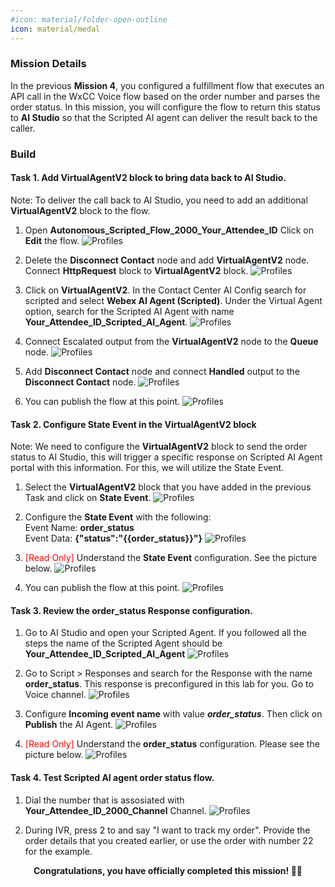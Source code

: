 ```yaml
---
#icon: material/folder-open-outline
icon: material/medal
---
```


### Mission Details

In the previous **Mission 4**, you configured a fulfillment flow that executes an API call in the WxCC Voice flow based on the order number and parses the order status. In this mission, you will configure the flow to return this status to **AI Studio** so that the Scripted AI agent can deliver the result back to the caller.


### Build

#### Task 1. Add VirtualAgentV2 block to bring data back to AI Studio.

Note: To deliver the call back to AI Studio, you need to add an additional **VirtualAgentV2** block to the flow.

1. Open **<span class="attendee-id-container">Autonomous_Scripted_Flow_2000_<span class="attendee-id-placeholder" data-prefix="Autonomous_Scripted_Flow_2000_">Your_Attendee_ID</span><span class="copy" title="Click to copy!"></span></span>** Click on **Edit** the flow. 
    ![Profiles](../graphics/Lab1_AI_Agent/6.56.gif)

2. Delete the **Disconnect Contact** node and add **VirtualAgentV2** node. Connect **HttpRequest** block to **VirtualAgentV2** block. 
    ![Profiles](../graphics/Lab1_AI_Agent/6.57.gif)

3. Click on **VirtualAgentV2**. In the Contact Center AI Config search for scripted and select **Webex AI Agent (Scripted)**. Under the Virtual Agent option, search for the Scripted AI Agent with name **<span class="attendee-id-container"><span class="attendee-id-placeholder" data-suffix="_Scripted_AI_Agent">Your_Attendee_ID</span>_Scripted_AI_Agent<span class="copy" title="Click to copy!"></span></span>**.
    ![Profiles](../graphics/Lab1_AI_Agent/6.58.gif)

4. Connect Escalated output from the **VirtualAgentV2** node to the **Queue** node.
    ![Profiles](../graphics/Lab1_AI_Agent/6.59.gif)

5. Add **Disconnect Contact** node and connect **Handled** output to the **Disconnect Contact** node.
    ![Profiles](../graphics/Lab1_AI_Agent/6.60.gif)

6. You can publish the flow at this point. 
    ![Profiles](../graphics/Lab1_AI_Agent/6.61.gif)

#### Task 2. Configure State Event in the VirtualAgentV2 block

Note: We need to configure the **VirtualAgentV2** block to send the order status to AI Studio, this will trigger a specific response on Scripted AI Agent portal with this information. For this, we will utilize the State Event.

1. Select the **VirtualAgentV2** block that you have added in the previous Task and click on **State Event**. 
    ![Profiles](../graphics/Lab1_AI_Agent/6.62.gif)

2. Configure the **State Event** with the following: </br>
Event Name: **order_status** </br>
Event Data: **{"status":"{{order_status}}"}**
    ![Profiles](../graphics/Lab1_AI_Agent/6.63.gif)

3. <span style="color: red;">[Read Only]</span> Understand the **State Event** configuration. See the picture below. 
    ![Profiles](../graphics/Lab1_AI_Agent/6.92.png)

4. You can publish the flow at this point. 
    ![Profiles](../graphics/Lab1_AI_Agent/6.61.gif)

#### Task 3. Review the order_status Response configuration. 

1. Go to AI Studio and open your Scripted Agent. If you followed all the steps the name of the Scripted Agent should be **<span class="attendee-id-container"><span class="attendee-id-placeholder" data-suffix="_Scripted_AI_Agent">Your_Attendee_ID</span>_Scripted_AI_Agent<span class="copy" title="Click to copy!"></span></span>** 
    ![Profiles](../graphics/Lab1_AI_Agent/6.65.gif)

2. Go to Script > Responses and search for the Response with the name **order_status**. This response is preconfigured in this lab for you. Go to Voice channel. 
    ![Profiles](../graphics/Lab1_AI_Agent/6.66.gif)

3. Configure **Incoming event name** with value ***order_status***<span class="copy-static" title="Click to copy!" data-copy-text="order_status"><span class="copy"></span></span>. Then click on **Publish** the AI Agent. 
    ![Profiles](../graphics/Lab1_AI_Agent/6.93.gif)


4. <span style="color: red;">[Read Only]</span> Understand the **order_status** configuration. Please see the picture below. 
    ![Profiles](../graphics/Lab1_AI_Agent/6.94.png)

#### Task 4. Test Scripted AI agent order status flow.  

1. Dial the number that is assosiated with **<span class="attendee-id-placeholder">Your_Attendee_ID</span>_2000_Channel** Channel. 
    ![Profiles](../graphics/Lab1_AI_Agent/6.37.png) 

2. During IVR, press 2 to and say "I want to track my order". Provide the order details that you created earlier, or use the order with number 22 for the example.

<p style="text-align:center"><strong>Congratulations, you have officially completed this mission! 🎉🎉 </strong></p>


